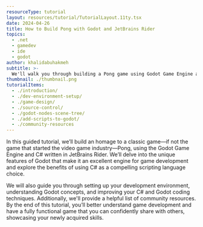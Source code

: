 ```yaml
---
resourceType: tutorial
layout: resources/tutorial/TutorialLayout.11ty.tsx
date: 2024-04-26
title: How to Build Pong with Godot and JetBrains Rider
topics:
  - .net
  - gamedev
  - ide
  - godot
author: khalidabuhakmeh
subtitle: >-
  We'll walk you through building a Pong game using Godot Game Engine and JetBrains Rider.
thumbnail: ./thumbnail.png
tutorialItems:
  - ./introduction/
  - ./dev-environment-setup/
  - ./game-design/
  - ./source-control/
  - ./godot-nodes-scene-tree/
  - ./add-scripts-to-godot/
  - ./community-resources
---
```


In this guided tutorial, we’ll build an homage to a classic game—if not the game that started the video game industry—Pong, using the Godot Game Engine and C# written in JetBrains Rider. We’ll delve into the unique features of Godot that make it an excellent engine for game development and explore the benefits of using C# as a compelling scripting language choice.

We will also guide you through setting up your development environment, understanding Godot concepts, and improving your C# and Godot coding techniques. Additionally, we'll provide a helpful list of community resources. By the end of this tutorial, you’ll better understand game development and have a fully functional game that you can confidently share with others, showcasing your newly acquired skills.
